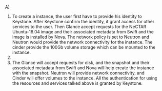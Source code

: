 A)

1. To create a instance, the user first have to provide his identity to
   Keystone. After Keystone confirm the identity, it grant access for other
   services to the user. Then Glance accept requests for the NeCTAR Ubuntu-18.04
   image and their associated metadata from Swift and the image is installed by
   Nova. The network policy is set to Neutron and Neutron would provide the
   network connectivity for the instance. The cinder provide the 100Gb volume
   storage which can be mounted to the instance.
2.
3. The Glance will accept requests for disk, and the snapshot and their
   associated metadata from Swift and Nova will help create the instance with
   the snapshot. Neutron will provide network connectivity, and Cinder will
   offer volumes to the instance. All the authentication for using the resources
   and services talked above is granted by Keystone.
